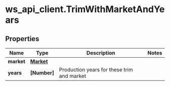 # ws_api_client.TrimWithMarketAndYears

## Properties
Name | Type | Description | Notes
------------ | ------------- | ------------- | -------------
**market** | [**Market**](Market.md) |  | 
**years** | **[Number]** | Production years for these trim and market | 


